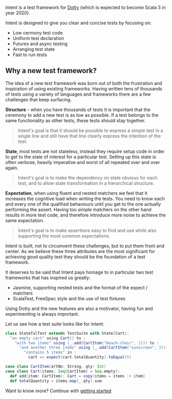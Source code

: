 Intent is a test framework for [Dotty](https://dotty.epfl.ch) (which is expected to become Scala 3 in year 2020).

Intent is designed to give you clear and concise tests by focusing on:

* Low cermony test code
* Uniform test declaration
* Futures and async testing
* Arranging test state
* Fast to run tests

## Why a new test framework?

The idea of a new test framework was born out of both the frustration and inspiration
of using existing frameworks. Having written tens of thousands of tests using a variety
of languages and frameworks there are a few challenges that keep surfacing.

**Structure** - when you have thousands of tests it is important that the ceremony to
add a new test is as low as possible. If a test belongs to the same functionality as other
tests, these tests should stay together.

> Intent's goal is that it should be possible to express a simple test in a single line
and still have that line clearly express the intention of the test.

**State**, most tests are not stateless, instead they require setup code in order to get
to the state of interest for a particular test. Setting up this state is often verbose,
heavily imperative and worst of all repeated over and over again.

> Intent's goal is to make the dependency on state obvious for each test, and to allow
state transformation in a hierarchical structure.

**Expectation**, when using fluent and nested matchers we feel that it increases the
cognitive load when writing the tests. You need to know each and every one of the
qualified behaviours until you get to the one actually performing the assert. Having too
simple matchers on the other hand results in more test code, and therefore introduce more
noise to achieve the same expectation.

> Intent's goal is to make assertions easy to find and use while also supporting the
most common expectations.

Intent is built, not to circumvent these challenges, but to put them front and center.
As we believe these three attributes are the most significant for achieving good quality
test they should be the foundation of a test framework.

It deserves to be said that Intent pays homage to in particular two test frameworks that
has inspired us greatly:

* Jasmine, supporting nested tests and the format of the expect / matchers
* ScalaTest, FreeSpec style and the use of test fixtures

Using Dotty and the new features are also a motivator, having fun and experimenting is
always important.

Let us see how a test suite looks like for intent:

```scala
class StatefulTest extends TestSuite with State[Cart]:
  "an empty cart" using Cart() to :
    "with two items" using (_.add(CartItem("beach-chair", 2))) to :
      "and another three items" using (_.add(CartItem("sunscreen", 3))) to :
        "contains 5 items" in :
          cart => expect(cart.totalQuantity).toEqual(5)

case class CartItem(artNo: String, qty: Int)
case class Cart(items: Seq[CartItem] = Seq.empty):
  def add(item: CartItem): Cart = copy(items = items :+ item)
  def totalQuantity = items.map(_.qty).sum
```

Want to know more? Continue with [getting started](getting-started.md)
